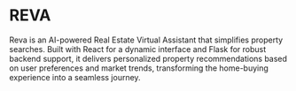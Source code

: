 # REVA
Reva is an AI-powered Real Estate Virtual Assistant that simplifies property searches. Built with React for a dynamic interface and Flask for robust backend support, it delivers personalized property recommendations based on user preferences and market trends, transforming the home-buying experience into a seamless journey.
